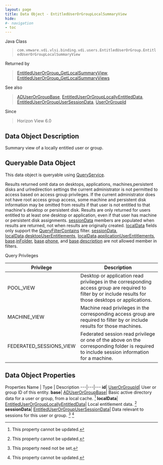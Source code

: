 ```yaml
---
layout: page
title: Data Object - EntitledUserOrGroupLocalSummaryView
hide:
#- navigation
- toc
---
```






Java Class
> `com.vmware.vdi.vlsi.binding.vdi.users.EntitledUserOrGroup.EntitledUserOrGroupLocalSummaryView`

Returned by
> [EntitledUserOrGroup_GetLocalSummaryView](vdi.users.EntitledUserOrGroup.md#getLocalSummaryView), [EntitledUserOrGroup_GetLocalSummaryViews](vdi.users.EntitledUserOrGroup.md#getLocalSummaryViews)

See also
> [ADUserOrGroupBase](vdi.users.ADUserOrGroup.ADUserOrGroupBase.md), [EntitledUserOrGroupLocallyEntitledData](vdi.users.EntitledUserOrGroup.LocallyEntitledData.md), [EntitledUserOrGroupUserSessionData](vdi.users.EntitledUserOrGroup.UserSessionData.md), [UserOrGroupId](vdi.entity.UserOrGroupId.md)

Since
> Horizon View 6.0


## Data Object Description

Summary view of a locally entitled user or group.

##  Queryable Data Object

This data object is queryable using [QueryService](vdi.query.QueryService.md "QueryService").

Results returned omit data on desktops, applications, machines,persistent disks and urlredirection settings the current administrator is not permitted to access based on access group privileges.
If the current administrator does not have root access group access, some machine and persistent disk information may be omitted from results if that user is not entitled to that machine's desktop or persistent disk.
Results are only returned for users entitled to at least one desktop or application, even if that user has machine or persistent disk assignments.
[sessionData](vdi.users.EntitledUserOrGroup.EntitledUserOrGroupLocalSummaryView.md#sessionData) members are populated when results are returned, not when results are originally created.
[localData](vdi.users.EntitledUserOrGroup.EntitledUserOrGroupLocalSummaryView.md#localData) fields only support the [QueryFilterContains](vdi.query.QueryFilter.Contains.md) filter.
[sessionData](vdi.users.EntitledUserOrGroup.EntitledUserOrGroupLocalSummaryView.md#sessionData), [localData](vdi.users.EntitledUserOrGroup.EntitledUserOrGroupLocalSummaryView.md#localData).[desktopUserEntitlements](vdi.users.EntitledUserOrGroup.LocallyEntitledData.md#desktopUserEntitlements), [localData](vdi.users.EntitledUserOrGroup.EntitledUserOrGroupLocalSummaryView.md#localData).[applicationUserEntitlements](vdi.users.EntitledUserOrGroup.LocallyEntitledData.md#applicationUserEntitlements), [base](vdi.users.EntitledUserOrGroup.EntitledUserOrGroupLocalSummaryView.md#base).[inFolder](vdi.users.ADUserOrGroup.ADUserOrGroupBase.md#inFolder), [base](vdi.users.EntitledUserOrGroup.EntitledUserOrGroupLocalSummaryView.md#base).[phone](vdi.users.ADUserOrGroup.ADUserOrGroupBase.md#phone), and [base](vdi.users.EntitledUserOrGroup.EntitledUserOrGroupLocalSummaryView.md#base).[description](vdi.users.ADUserOrGroup.ADUserOrGroupBase.md#description) are not allowed member in filters.

Query Privileges

Privilege |  Description
---|---
POOL_VIEW|  Desktop or application read privileges in the corresponding access group are required to filter by or include results for those desktops or applications.
MACHINE_VIEW|  Machine read privileges in the corresponding access group are required to filter by or include results for those machines.
FEDERATED_SESSIONS_VIEW|  Federated session read privilege or one of the above on the corresponding folder is required to include session information for a machine.



## Data Object Properties
Properties
Name |  Type |  Description
---|---|---
**id**| [UserOrGroupId](vdi.entity.UserOrGroupId.md)|  User or group ID of this entity.
**base**| [ADUserOrGroupBase](vdi.users.ADUserOrGroup.ADUserOrGroupBase.md)|  Basic active directory data for a user or group, from a local cache. [^2]
**localData**| [EntitledUserOrGroupLocallyEntitledData](vdi.users.EntitledUserOrGroup.LocallyEntitledData.md)|  Local entitlement data. [^2]
**sessionData**| [EntitledUserOrGroupUserSessionData](vdi.users.EntitledUserOrGroup.UserSessionData.md)|  Data relevant to sessions for this user or group. [^1] [^2]


 


[^1]: This property need not be set.
[^2]: This property cannot be updated.